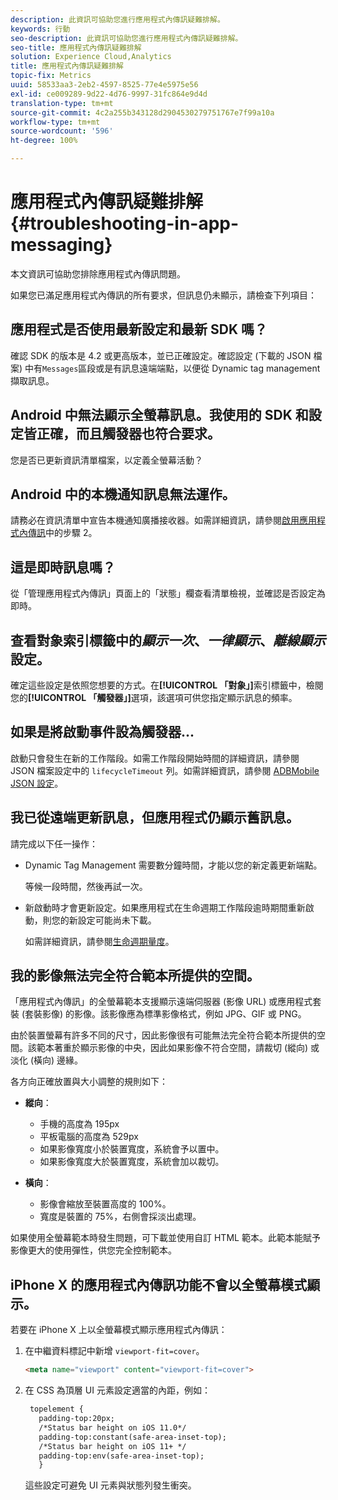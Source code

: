 ```yaml
---
description: 此資訊可協助您進行應用程式內傳訊疑難排解。
keywords: 行動
seo-description: 此資訊可協助您進行應用程式內傳訊疑難排解。
seo-title: 應用程式內傳訊疑難排解
solution: Experience Cloud,Analytics
title: 應用程式內傳訊疑難排解
topic-fix: Metrics
uuid: 58533aa3-2eb2-4597-8525-77e4e5975e56
exl-id: ce009289-9d22-4d76-9997-31fc864e9d4d
translation-type: tm+mt
source-git-commit: 4c2a255b343128d2904530279751767e7f99a10a
workflow-type: tm+mt
source-wordcount: '596'
ht-degree: 100%

---
```


# 應用程式內傳訊疑難排解{#troubleshooting-in-app-messaging}

本文資訊可協助您排除應用程式內傳訊問題。

如果您已滿足應用程式內傳訊的所有要求，但訊息仍未顯示，請檢查下列項目：

## 應用程式是否使用最新設定和最新 SDK 嗎？

確認 SDK 的版本是 4.2 或更高版本，並已正確設定。確認設定 (下載的 JSON 檔案) 中有`Messages`區段或是有訊息遠端端點，以便從 Dynamic tag management 擷取訊息。

## Android 中無法顯示全螢幕訊息。我使用的 SDK 和設定皆正確，而且觸發器也符合要求。

您是否已更新資訊清單檔案，以定義全螢幕活動？

## Android 中的本機通知訊息無法運作。

請務必在資訊清單中宣告本機通知廣播接收器。如需詳細資訊，請參閱[啟用應用程式內傳訊](/help/android/messaging-main/messaging/messaging.md)中的步驟 2。

## 這是即時訊息嗎？

從「管理應用程式內傳訊」頁面上的「狀態」欄查看清單檢視，並確認是否設定為即時。

## 查看對象索引標籤中的&#x200B;*顯示一次*、*一律顯示*、*離線顯示*&#x200B;設定。

確定這些設定是依照您想要的方式。在&#x200B;**[!UICONTROL 「對象」]**&#x200B;索引標籤中，檢閱您的&#x200B;**[!UICONTROL 「觸發器」]**&#x200B;選項，該選項可供您指定顯示訊息的頻率。

## 如果是將啟動事件設為觸發器...

啟動只會發生在新的工作階段。如需工作階段開始時間的詳細資訊，請參閱 JSON 檔案設定中的 `lifecycleTimeout` 列。如需詳細資訊，請參閱 [ADBMobile JSON 設定](/help/ios/configuration/json-config/json-config.md)。

## 我已從遠端更新訊息，但應用程式仍顯示舊訊息。

請完成以下任一操作：

* Dynamic Tag Management 需要數分鐘時間，才能以您的新定義更新端點。

   等候一段時間，然後再試一次。

* 新啟動時才會更新設定。如果應用程式在生命週期工作階段逾時期間重新啟動，則您的新設定可能尚未下載。

   如需詳細資訊，請參閱[生命週期量度](/help/ios/metrics.md)。

## 我的影像無法完全符合範本所提供的空間。

「應用程式內傳訊」的全螢幕範本支援顯示遠端伺服器 (影像 URL) 或應用程式套裝 (套裝影像) 的影像。該影像應為標準影像格式，例如 JPG、GIF 或 PNG。

由於裝置螢幕有許多不同的尺寸，因此影像很有可能無法完全符合範本所提供的空間。該範本著重於顯示影像的中央，因此如果影像不符合空間，請裁切 (縱向) 或淡化 (橫向) 邊緣。

各方向正確放置與大小調整的規則如下：

* **縱向**：
   * 手機的高度為 195px
   * 平板電腦的高度為 529px
   * 如果影像寬度小於裝置寬度，系統會予以置中。
   * 如果影像寬度大於裝置寬度，系統會加以裁切。

* **橫向**：
   * 影像會縮放至裝置高度的 100%。
   * 寬度是裝置的 75%，右側會採淡出處理。

如果使用全螢幕範本時發生問題，可下載並使用自訂 HTML 範本。此範本能賦予影像更大的使用彈性，供您完全控制範本。

## iPhone X 的應用程式內傳訊功能不會以全螢幕模式顯示。

若要在 iPhone X 上以全螢幕模式顯示應用程式內傳訊：

1. 在中繼資料標記中新增 `viewport-fit=cover`。

   ```html
   <meta name="viewport" content="viewport-fit=cover">
   ```

1. 在 CSS 為頂層 UI 元素設定適當的內距，例如：

   ```html
    topelement {
      padding-top:20px;
      /*Status bar height on iOS 11.0*/
      padding-top:constant(safe-area-inset-top);
      /*Status bar height on iOS 11+ */
      padding-top:env(safe-area-inset-top);
      } 
   ```

   這些設定可避免 UI 元素與狀態列發生衝突。
